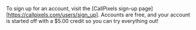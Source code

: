 To sign up for an account, visit the [CallPixels sign-up page][https://callpixels.com/users/sign_up]. Accounts are free, and your account is started off with a $5.00 credit so you can try everything out!